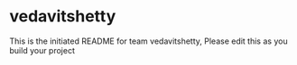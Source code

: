 # vedavitshetty
This is the initiated README for team vedavitshetty, Please edit this as you build your project
